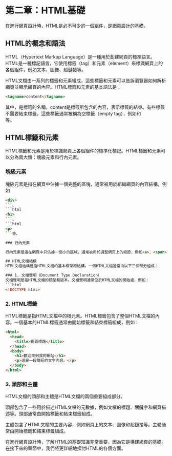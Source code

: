 # 第二章：HTML基礎
在進行網頁設計時，HTML是必不可少的一個組件，是網頁設計的基礎。

## HTML的概念和語法
HTML（Hypertext Markup Language）是一種用於創建網頁的標準語言。HTML是一種標記語言，它使用標籤（tag）和元素（element）來標識網頁上的各個組件，例如文本、圖像、超鏈接等。

HTML文檔由一系列的標籤和元素組成，這些標籤和元素可以告訴瀏覽器如何解析網頁並顯示網頁的內容。HTML標籤和元素的基本語法是：
```html
<tagname>content</tagname>
```

其中，<tagname>是標籤的名稱，content是標籤所包含的內容，</tagname>表示標籤的結束。有些標籤不需要結束標籤，這些標籤通常被稱為空標籤（empty tag），例如<img>和<br>等。

## HTML標籤和元素
HTML標籤和元素是用於標識網頁上各個組件的標準化標記。HTML標籤和元素可以分為兩大類：塊級元素和行內元素。

### 塊級元素

塊級元素是指在網頁中佔據一個完整的區塊，通常被用於組織網頁的內容結構，例如
```html
<div>
```、
```html
<h1>
```、
```html
<p>
```等。

### 行內元素

行內元素是指在網頁中只佔據一個小的區域，通常被用於調整網頁上的細節，例如<a>、<span>、<img>等。

## HTML文檔結構
HTML文檔結構是指HTML文檔的基本框架和結構。一個HTML文檔通常由以下三個部分組成：

### 1. 文檔聲明（Document Type Declaration）
文檔聲明是指HTML文檔的類型和版本。文檔聲明通常位於HTML文檔的開始處，例如：
```html
<!DOCTYPE html>
```

### 2. HTML標籤
HTML標籤是指HTML文檔中的根元素。HTML標籤包含了整個HTML文檔的內容。一個基本的HTML標籤通常由<html>開始標籤和</html>結束標籤組成，例如：
```html
<html>
  <head>
    <title>網頁標題</title>
  </head>
  <body>
    <h1>歡迎來到我的網站</h1>
    <p>這是一段簡短的文字內容。</p>
  </body>
</html>
```

### 3. 頭部和主體
HTML文檔的頭部和主體是HTML文檔的兩個重要組成部分。

頭部包含了一些用於描述HTML文檔的元數據，例如文檔的標題、關鍵字和網頁描述等。頭部通常由<head>開始標籤和</head>結束標籤組成。

主體包含了HTML文檔的主要內容，例如網頁上的文本、圖像和超鏈接等。主體通常由<body>開始標籤和</body>結束標籤組成。

在進行網頁設計時，了解HTML的基礎知識非常重要，因為它是構建網頁的基礎。在接下來的章節中，我們將更詳細地探討HTML的各個方面。
